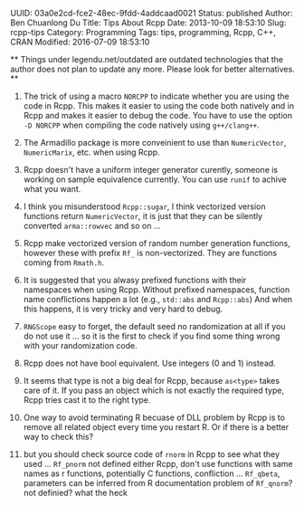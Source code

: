 UUID: 03a0e2cd-fce2-48ec-9fdd-4addcaad0021
Status: published
Author: Ben Chuanlong Du
Title: Tips About Rcpp
Date: 2013-10-09 18:53:10
Slug: rcpp-tips
Category: Programming
Tags: tips, programming, Rcpp, C++, CRAN
Modified: 2016-07-09 18:53:10

**
Things under legendu.net/outdated are outdated technologies 
that the author does not plan to update any more. 
Please look for better alternatives.
**
 

1. The trick of using a macro `NORCPP` to indicate 
whether you are using the code in Rcpp.
This makes it easier to using the code both natively and in Rcpp
and makes it easier to debug the code.
You have to use the option `-D NORCPP` when compiling the code natively using `g++/clang++`.

7. The Armadillo package is more conveinient to use 
than `NumericVector`, `NumericMarix`, etc. when using Rcpp.

8. Rcpp doesn't have a uniform integer generator curently, 
someone is working on sample equivalence currently. 
You can use `runif` to achive what you want.

9. I think you misunderstood `Rcpp::sugar`, 
I think vectorized version functions return `NumericVector`, 
it is just that they can be silently converted `arma::rowvec` and so on ...

10. Rcpp make vectorized version of random number generation functions, 
however these with prefix `Rf_` is non-vectorized. 
They are functions coming from `Rmath.h`.

11. It is suggested that you alwasy prefixed functions 
with their namespaces when using Rcpp. 
Without prefixed namespaces,
function name conflictions happen a lot
(e.g., `std::abs` and `Rcpp::abs`) 
And when this happens, 
it is very tricky and very hard to debug.

2. `RNGScope` easy to forget, 
the default seed no randomization at all if you do not use it ... 
so it is the first to check if you find some thing wrong with your randomization code. 

12. Rcpp does not have bool equivalent. 
Use integers (0 and 1) instead.

13. It seems that type is not a big deal for Rcpp, 
because `as<type>` takes care of it.
If you pass an object which is not exactly the required type, 
Rcpp tries cast it to the right type.

14. One way to avoid terminating R becuase of DLL problem by Rcpp 
is to remove all related object every time you restart R. 
Or if there is a better way to check this?

1. but you should check source code of `rnorm` in Rcpp to see what they used ...
`Rf_pnorm` not defined either
Rcpp, don't use functions with same names as r functions, 
potentially C functions, confliction ...
`Rf_qbeta`, parameters can be inferred from R documentation
problem of `Rf_qnorm`? not definied? what the heck

